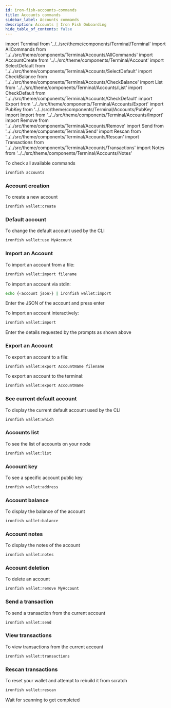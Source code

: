 ```yaml
---
id: iron-fish-accounts-commands
title: Accounts commands
sidebar_label: Accounts commands
description: Accounts | Iron Fish Onboarding
hide_table_of_contents: false
---
```

import Terminal from '../../src/theme/components/Terminal/Terminal'
import AllCommands from '../../src/theme/components/Terminal/Accounts/AllCommands'
import AccountCreate from '../../src/theme/components/Terminal/Account'
import SelectDefault from '../../src/theme/components/Terminal/Accounts/SelectDefault'
import CheckBalance from '../../src/theme/components/Terminal/Accounts/CheckBalance'
import List from '../../src/theme/components/Terminal/Accounts/List'
import CheckDefault from '../../src/theme/components/Terminal/Accounts/CheckDefault'
import Export from '../../src/theme/components/Terminal/Accounts/Export'
import PubKey from '../../src/theme/components/Terminal/Accounts/PubKey'
import Import from '../../src/theme/components/Terminal/Accounts/Import'
import Remove from '../../src/theme/components/Terminal/Accounts/Remove'
import Send from '../../src/theme/components/Terminal/Send'
import Rescan from '../../src/theme/components/Terminal/Accounts/Rescan'
import Transactions from '../../src/theme/components/Terminal/Accounts/Transactions'
import Notes from '../../src/theme/components/Terminal/Accounts/Notes'



To check all available commands
```sh
ironfish accounts
```
<Terminal command={AllCommands} />

### Account creation
To create a new account
```sh
ironfish wallet:create
```
<Terminal command={AccountCreate} />

### Default account
To change the default account used by the CLI
```sh
ironfish wallet:use MyAccount
```
<Terminal command={SelectDefault} />

### Import an Account
To import an account from a file:
```sh
ironfish wallet:import filename
```

To import an account via stdin:
```sh
echo {<account json>} | ironfish wallet:import
```
Enter the JSON of the account and press enter

To import an account interactively:
```sh
ironfish wallet:import
```
<Terminal command={Import} />

Enter the details requested by the prompts as shown above

### Export an Account
To export an account to a file:
```sh
ironfish wallet:export AccountName filename
```

To export an account to the terminal:
```sh
ironfish wallet:export AccountName
```
<Terminal command={Export} />

### See current default account
To display the current default account used by the CLI
```sh
ironfish wallet:which
```
<Terminal command={CheckDefault} />

### Accounts list
To see the list of accounts on your node
```sh
ironfish wallet:list
```
<Terminal command={List} />

### Account key
To see a specific account public key
```sh
ironfish wallet:address
```
<Terminal command={PubKey} />

### Account balance
To display the balance of the account
```sh
ironfish wallet:balance
```
<Terminal command={CheckBalance} />

### Account notes
To display the notes of the account
```sh
ironfish wallet:notes
```
<Terminal command={Notes} />

### Account deletion
To delete an account
```sh
ironfish wallet:remove MyAccount
```
<Terminal command={Remove} />

### Send a transaction
To send a transaction from the current account
```sh
ironfish wallet:send
```
<Terminal command={Send} />

### View transactions
To view transactions from the current account
```sh
ironfish wallet:transactions
```
<Terminal command={Transactions} />

### Rescan transactions
To reset your wallet and attempt to rebuild it from scratch
```sh
ironfish wallet:rescan
```
<Terminal command={Rescan} />

Wait for scanning to get completed
